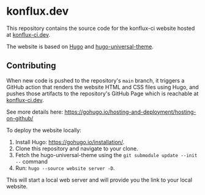 # konflux.dev

This repository contains the source code for the konflux-ci website hosted at
[konflux-ci.dev](https://konflux-ci.dev/).

The website is based on [Hugo](https://gohugo.io/) and
[hugo-universal-theme](https://github.com/devcows/hugo-universal-theme).

## Contributing

When new code is pushed to the repository's `main` branch, it triggers a GitHub action
that renders the website HTML and CSS files using Hugo, and pushes those artifacts to
the repository's GitHub Page which is reachable at
[konflux-ci.dev](https://konflux-ci.dev/).

See more details here:
https://gohugo.io/hosting-and-deployment/hosting-on-github/

To deploy the website locally:

1. Install Hugo: https://gohugo.io/installation/.
2. Clone this repository and navigate to your clone.
3. Fetch the hugo-universal-theme using the `git submodule update --init --` command
4. Run: `hugo --source website server -D`.

This will start a local web server and will provide you the link to your local website.
